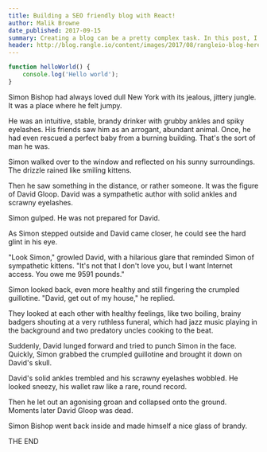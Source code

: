 ```yaml
---
title: Building a SEO friendly blog with React!
author: Malik Browne
date_published: 2017-09-15
summary: Creating a blog can be a pretty complex task. In this post, I go over how I was able to use it using React, YAML, and Markdown.
header: http://blog.rangle.io/content/images/2017/08/rangleio-blog-heres-why-you-want-to-use-react-vr-1.gif
---
```


```javascript
function helloWorld() {
	console.log('Hello world');
}
```

Simon Bishop had always loved dull New York with its jealous, jittery jungle. It was a place where he felt jumpy.

He was an intuitive, stable, brandy drinker with grubby ankles and spiky eyelashes. His friends saw him as an arrogant, abundant animal. Once, he had even rescued a perfect baby from a burning building. That's the sort of man he was.

Simon walked over to the window and reflected on his sunny surroundings. The drizzle rained like smiling kittens.

Then he saw something in the distance, or rather someone. It was the figure of David Gloop. David was a sympathetic author with solid ankles and scrawny eyelashes.

Simon gulped. He was not prepared for David.

As Simon stepped outside and David came closer, he could see the hard glint in his eye.

"Look Simon," growled David, with a hilarious glare that reminded Simon of sympathetic kittens. "It's not that I don't love you, but I want Internet access. You owe me 9591 pounds."

Simon looked back, even more healthy and still fingering the crumpled guillotine. "David, get out of my house," he replied.

They looked at each other with healthy feelings, like two boiling, brainy badgers shouting at a very ruthless funeral, which had jazz music playing in the background and two predatory uncles cooking to the beat.

Suddenly, David lunged forward and tried to punch Simon in the face. Quickly, Simon grabbed the crumpled guillotine and brought it down on David's skull.

David's solid ankles trembled and his scrawny eyelashes wobbled. He looked sneezy, his wallet raw like a rare, round record.

Then he let out an agonising groan and collapsed onto the ground. Moments later David Gloop was dead.

Simon Bishop went back inside and made himself a nice glass of brandy.

THE END 
